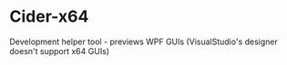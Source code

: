 # Cider-x64
Development helper tool - previews WPF GUIs (VisualStudio's designer doesn't support x64 GUIs)
